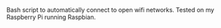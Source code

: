 Bash script to automatically connect to open wifi networks. Tested on my Raspberry Pi running Raspbian.
